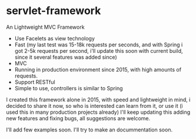 # servlet-framework

An Lightweight MVC Framework

- Use Facelets as view technology
- Fast (my last test was 15-18k requests per seconds, and with Spring i got 2-5k requests per second, i'll update this soon with current build, since it several features was added since)
- MVC
- Running in production environment since 2015, with high amounts of requests.
- Support RESTful
- Simple to use, controllers is similar to Spring

I created this framework alone in 2015, with speed and lightweight in mind, i decided to share it now, so who is interested can learn from it, or use it (i used this in many production projects already)
I'll keep updating this adding new features and fixing bugs, all suggestions are welcome.

I'll add few examples soon.
I'll try to make an docummentation soon.
